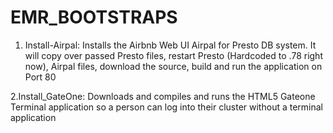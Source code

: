# EMR_BOOTSTRAPS
1. Install-Airpal: Installs the Airbnb Web UI Airpal for Presto DB system. It will copy over passed Presto files, restart Presto (Hardcoded to .78 right now), Airpal files, download the source, build and run the application on Port 80
 

2.Install_GateOne:  Downloads and compiles and runs the HTML5 Gateone Terminal application so a person can log into their cluster without a terminal application 

